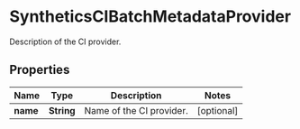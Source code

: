 

# SyntheticsCIBatchMetadataProvider

Description of the CI provider.

## Properties

Name | Type | Description | Notes
------------ | ------------- | ------------- | -------------
**name** | **String** | Name of the CI provider. |  [optional]




